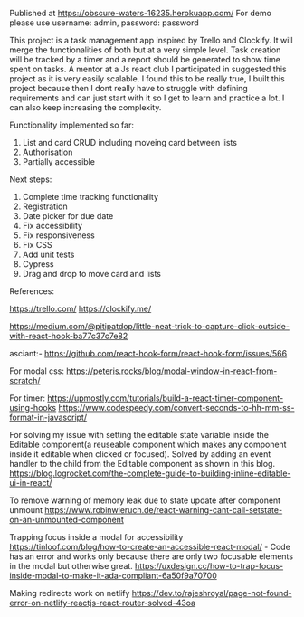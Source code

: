 Published at https://obscure-waters-16235.herokuapp.com/
For demo please use username: admin, password: password

This project is a task management app inspired by Trello and Clockify. 
It will merge the functionalities of both but at a very simple level. Task creation will be tracked by a timer and a report should be generated to show time spent on tasks. 
A mentor at a Js react club I participated in suggested this project as it is very easily scalable. I found this to be really true, I built this project because then I dont really have to struggle with defining requirements and can just start with it so I get to learn and practice a lot. I can also keep increasing the complexity.

Functionality implemented so far: 
1. List and card CRUD including moveing card between lists
2. Authorisation
3. Partially accessible

Next steps:
1. Complete time tracking functionality
2. Registration
3. Date picker for due date
4. Fix accessibility
5. Fix responsiveness
6. Fix CSS
7. Add unit tests
8. Cypress
9. Drag and drop to move card and lists

References:

https://trello.com/
https://clockify.me/

https://medium.com/@pitipatdop/little-neat-trick-to-capture-click-outside-with-react-hook-ba77c37c7e82

asciant:- https://github.com/react-hook-form/react-hook-form/issues/566

For modal css:
https://peteris.rocks/blog/modal-window-in-react-from-scratch/

For timer:
https://upmostly.com/tutorials/build-a-react-timer-component-using-hooks
https://www.codespeedy.com/convert-seconds-to-hh-mm-ss-format-in-javascript/

For solving my issue with setting the editable state variable inside the Editable component(a reuseable component which makes any component inside it editable when clicked or focused). Solved by adding an event handler to the child from the Editable component as shown in this blog.
https://blog.logrocket.com/the-complete-guide-to-building-inline-editable-ui-in-react/

To remove warning of memory leak due to state update after component unmount
https://www.robinwieruch.de/react-warning-cant-call-setstate-on-an-unmounted-component

Trapping focus inside a modal for accessibility
https://tinloof.com/blog/how-to-create-an-accessible-react-modal/ - Code has an error and works only because there are only two focusable elements in the modal but otherwise great.
https://uxdesign.cc/how-to-trap-focus-inside-modal-to-make-it-ada-compliant-6a50f9a70700

Making redirects work on netlify
https://dev.to/rajeshroyal/page-not-found-error-on-netlify-reactjs-react-router-solved-43oa